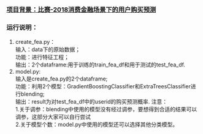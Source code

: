 ### [项目背景：比赛-2018消费金融场景下的用户购买预测](https://www.datafountain.cn/competitions/287/details/rule)
### 运行说明：
1. create_fea.py：  
输入：data下的原始数据；  
功能：进行特征工程；  
输出：2个dataframe:用于训练的train_fea_df和用于测试的test_fea_df.
2. model.py:  
输入是create_fea.py的2个dataframe;  
功能：利用2个模型：GradientBoostingClassifier和ExtraTreesClassifier进行blending;  
输出：result为对test_fea_df中的userid的购买预测概率.
注意：  
1.关于调参：blending中使用的模型没有经过调参，要想得到合适的结果可以调参，这部分大家可以自行尝试  
2.关于模型个数：model.py中使用的模型还可以选择其他分类模型。

